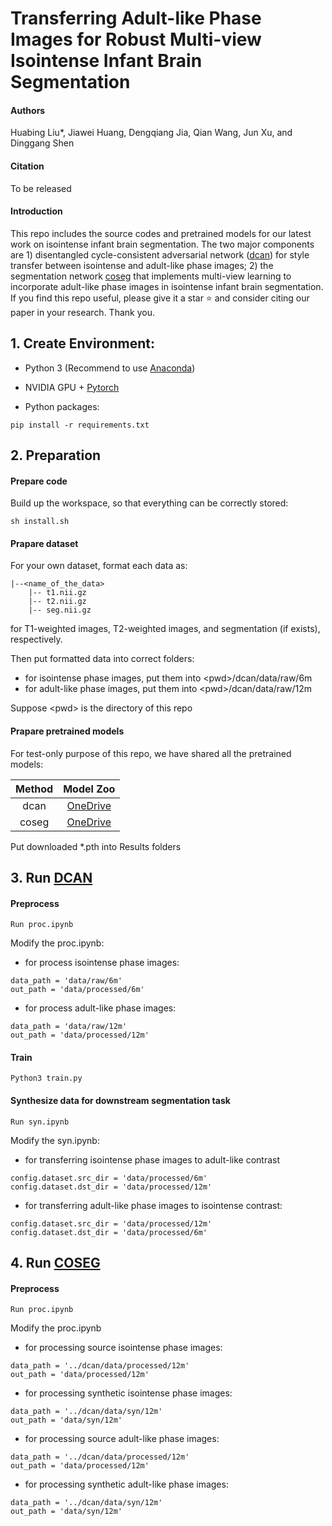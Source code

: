 # Transferring Adult-like Phase Images for Robust Multi-view Isointense Infant Brain Segmentation

#### Authors
Huabing Liu*, Jiawei Huang, Dengqiang Jia, Qian Wang, Jun Xu, and Dinggang Shen

#### Citation
To be released

#### Introduction
This repo includes the source codes and pretrained models for our latest work on isointense infant brain segmentation. The two major components are 1) disentangled cycle-consistent adversarial network ([dcan](https://github.com/hb-liu/multi-view-iseg/tree/main/dcan)) for style transfer between isointense and adult-like phase images; 2) the segmentation network [coseg](https://github.com/hb-liu/multi-view-iseg/tree/main/coseg) that implements multi-view learning to incorporate adult-like phase images in isointense infant brain segmentation. If you find this repo useful, please give it a star ⭐ and consider citing our paper in your research. Thank you.

## 1. Create Environment:
- Python 3 (Recommend to use [Anaconda](https://www.anaconda.com/download))

- NVIDIA GPU + [Pytorch](https://pytorch.org)

- Python packages:

```shell
pip install -r requirements.txt
```

## 2. Preparation
#### Prepare code
Build up the workspace, so that everything can be correctly stored:
```shell
sh install.sh
```

#### Prapare dataset
For your own dataset, format each data as:
```shell
|--<name_of_the_data>
    |-- t1.nii.gz
    |-- t2.nii.gz
    |-- seg.nii.gz
```
for T1-weighted images, T2-weighted images, and segmentation (if exists), respectively.

Then put formatted data into correct folders:
- for isointense phase images, put them into \<pwd\>/dcan/data/raw/6m
- for adult-like phase images, put them into \<pwd\>/dcan/data/raw/12m

Suppose \<pwd\> is the directory of this repo

#### Prapare pretrained models
For test-only purpose of this repo, we have shared all the pretrained models:

| Method | Model Zoo |
| :----: | :-------: |
|  dcan  | [OneDrive](https://onedrive.live.com/?authkey=%21ANnlU3K4Yt4EWqs&id=E5EC3254E49F853%218439&cid=0E5EC3254E49F853) |
|  coseg | [OneDrive](https://onedrive.live.com/?authkey=%21AIjdjYs8MQ5wVX4&id=E5EC3254E49F853%218432&cid=0E5EC3254E49F853) |

Put downloaded *.pth into Results folders

## 3. Run [DCAN](https://github.com/hb-liu/multi-view-iseg/tree/main/dcan)
#### Preprocess
```shell
Run proc.ipynb
```
Modify the proc.ipynb:
- for process isointense phase images:
```shell
data_path = 'data/raw/6m'
out_path = 'data/processed/6m'
```
- for process adult-like phase images:
```shell
data_path = 'data/raw/12m'
out_path = 'data/processed/12m'
```

#### Train
```shell
Python3 train.py
```

#### Synthesize data for downstream segmentation task
```shell
Run syn.ipynb
```
Modify the syn.ipynb:
- for transferring isointense phase images to adult-like contrast
```shell
config.dataset.src_dir = 'data/processed/6m'
config.dataset.dst_dir = 'data/processed/12m'
```
- for transferring adult-like phase images to isointense contrast:
```shell
config.dataset.src_dir = 'data/processed/12m'
config.dataset.dst_dir = 'data/processed/6m'
```

## 4. Run [COSEG](https://github.com/hb-liu/multi-view-iseg/tree/main/coseg)
#### Preprocess
```shell
Run proc.ipynb
```
Modify the proc.ipynb
- for processing source isointense phase images:
```shell
data_path = '../dcan/data/processed/12m'
out_path = 'data/processed/12m'
```
- for processing synthetic isointense phase images:
```shell
data_path = '../dcan/data/syn/12m'
out_path = 'data/syn/12m'
```
- for processing source adult-like phase images:
```shell
data_path = '../dcan/data/processed/12m'
out_path = 'data/processed/12m'
```
- for processing synthetic adult-like phase images:
```shell
data_path = '../dcan/data/syn/12m'
out_path = 'data/syn/12m'
```
